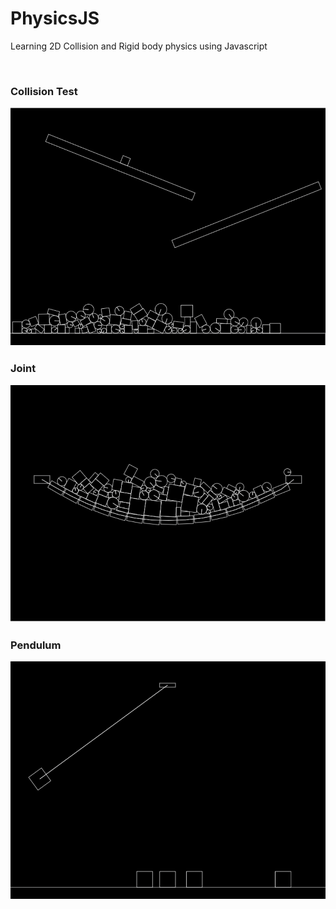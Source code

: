 # PhysicsJS
Learning 2D Collision and Rigid body physics using Javascript

<br>

### Collision Test
![Scene1](images/image1.png)

### Joint
![Joint](images/image2.png)

### Pendulum
![Pendulum](images/image3.png)
